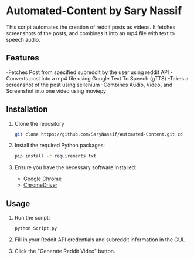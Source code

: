 # Automated-Content by Sary Nassif

This script automates the creation of reddit posts as videos. It fetches screenshots of the posts, and combines it into an mp4 file with text to speech audio.

## Features

-Fetches Post from specified subreddit by the user using reddit API 
-Converts post into a mp4 file using Google Text To Speech (gTTS) 
-Takes a screenshot of the post using sellenium 
-Combines Audio, Video, and Screenshot into one video using moviepy 

## Installation

1. Clone the repository
    ```bash
    git clone https://github.com/SaryNassif/Automated-Content.git cd
    ```

2. Install the required Python packages:
    ```bash
    pip install -r requirements.txt
    ```

3. Ensure you have the necessary software installed:
    - [Google Chrome](https://www.google.com/chrome/)
    - [ChromeDriver](https://sites.google.com/chromium.org/driver/)

## Usage

1. Run the script:
    ```bash
    python Script.py
    ```

2. Fill in your Reddit API credentials and subreddit information in the GUI.
3. Click the "Generate Reddit Video" button.
   
